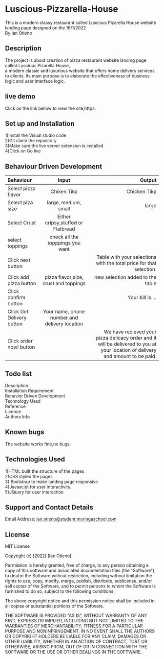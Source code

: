 # Luscious-Pizzarella-House
This is a modern classy  restaurant called Luscious Pizarella House  website landing page designed on the 16/1/2022<br>
By Ian Otieno

## Description
The project is about creation of pizza restaurant website landing page called Luscious Pizarella House, <br>a modern classic and luxurious website that offers home delivery services to clients. Its main purpose is to elaborate the effectiveness of business logic and user interface logic.
## live demo 
Click on the link  bellow to view the site;https:

## Set up and Installation
1)Install the Visual studio code<br>
2)Git clone the repository<br>
3)Make sure the live server extension is installed<br>
4)Click on Go live

## Behaviour Driven Development
| Behaviour      | Input        | Output       |
| :------------- | :----------: | -----------: |
|  Select pizza flavor  |   Chiken Tika |   Chicken Tika   |
| Select piza size  | large, medium, small |  large  |
| Select Crust   |  Either cripsy,stuffed or Flatbread  |     |
| select toppings  |  check all the topppings you want     |     |
| Click next button |     | Table with your selections with the total price for that selection.|
| Click add pizza button | pizza flavor,size, crust and toppings   | new selection added to the table|
| Click confirm button |     | Your bill is ...  |
| Click Get Delivery button| Your name, phone number and delivery location     |  |
| Click order now! button| |We have recieved your pizza delicacy order and it will be delivered to you at your location of delivery and amount to be paid.|


## Todo list
Description<br>
Installation Requirement<br>
Behavior Driven Development<br>
Technology Used<br>
Reference<br>
Licence<br>
Authors Info

## Known bugs
The website works fine,no bugs.

## Technologies Used
1)HTML  built the structure of the pages <br>2)CSS styled the pages <br>3) Bootstrap to make landing page responsive<br>4)Javascipt for user interactivity.<br>5)JQuery for user interaction

## Support and Contact Details
Email Address; ian.otieno@student.moringaschool.com

## License
MIT License

Copyright (c) [2022] [Ian Otieno]

Permission is hereby granted, free of charge, to any person obtaining a copy of this software and associated documentation files (the "Software"), to deal in the Software without restriction, including without limitation the rights to use, copy, modify, merge, publish, distribute, sublicense, and/or sell copies of the Software, and to permit persons to whom the Software is furnished to do so, subject to the following conditions:

The above copyright notice and this permission notice shall be included in all copies or substantial portions of the Software.

THE SOFTWARE IS PROVIDED "AS IS", WITHOUT WARRANTY OF ANY KIND, EXPRESS OR IMPLIED, INCLUDING BUT NOT LIMITED TO THE WARRANTIES OF MERCHANTABILITY, FITNESS FOR A PARTICULAR PURPOSE AND NONINFRINGEMENT. IN NO EVENT SHALL THE AUTHORS OR COPYRIGHT HOLDERS BE LIABLE FOR ANY CLAIM, DAMAGES OR OTHER LIABILITY, WHETHER IN AN ACTION OF CONTRACT, TORT OR OTHERWISE, ARISING FROM, OUT OF OR IN CONNECTION WITH THE SOFTWARE OR THE USE OR OTHER DEALINGS IN THE SOFTWARE.
